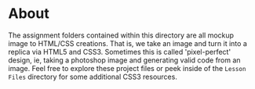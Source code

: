# About

The assignment folders contained within this directory are all mockup image to HTML/CSS creations. That is, we take an image and turn it into a replica via HTML5 and CSS3. Sometimes this is called 'pixel-perfect' design, ie, taking a photoshop image and generating valid code from an image. Feel free to explore these project files or peek inside of the `Lesson Files` directory for some additional CSS3 resources.
